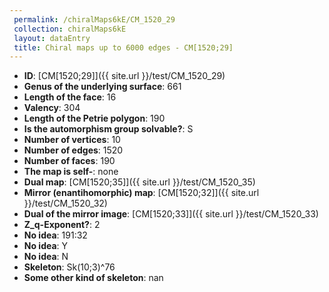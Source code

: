 ```yaml
--- 
 permalink: /chiralMaps6kE/CM_1520_29 
 collection: chiralMaps6kE
 layout: dataEntry
 title: Chiral maps up to 6000 edges - CM[1520;29]
---
```


- **ID**: [CM[1520;29]]({{ site.url }}/test/CM_1520_29)
- **Genus of the underlying surface**: 661
- **Length of the face**: 16
- **Valency**: 304
- **Length of the Petrie polygon**: 190
- **Is the automorphism group solvable?**: S
- **Number of vertices**: 10
- **Number of edges**: 1520
- **Number of faces**: 190
- **The map is self-**: none
- **Dual map**: [CM[1520;35]]({{ site.url }}/test/CM_1520_35)
- **Mirror (enantihomorphic) map**: [CM[1520;32]]({{ site.url }}/test/CM_1520_32)
- **Dual of the mirror image**: [CM[1520;33]]({{ site.url }}/test/CM_1520_33)
- **Z_q-Exponent?**: 2
- **No idea**:  191:32
- **No idea**: Y
- **No idea**: N
- **Skeleton**: Sk(10;3)^76
- **Some other kind of skeleton**: nan
